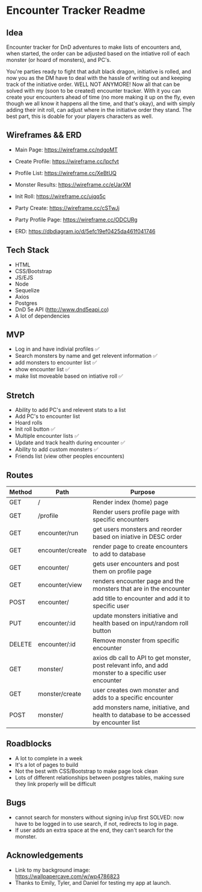 # Encounter Tracker Readme

## Idea
Encounter tracker for DnD adventures to make lists of encounters and, when started, the order can be adjusted based on the intiative roll of each monster (or hoard of monsters), and PC's.

You're parties ready to fight that adult black dragon, initiative is rolled, and now you as the DM have to deal with the hassle of writing out and keeping track of the initiative order. WELL NOT ANYMORE! Now all that can be solved with my (soon to be created) encounter tracker. With it you can create your encounters ahead of time (no more making it up on the fly, even though we all know it happens all the time, and that's okay), and with simply adding their init roll, can adjust where in the initiative order they stand. The best part, this is doable for your players characters as well.

## Wireframes && ERD
* Main Page: https://wireframe.cc/ndgoMT
* Create Profile: https://wireframe.cc/lpcfvt
* Profile List: https://wireframe.cc/XeBtUQ
* Monster Results: https://wireframe.cc/eUarXM
* Init Roll: https://wireframe.cc/ujqq5c
* Party Create: https://wireframe.cc/cSTwJj
* Party Profile Page: https://wireframe.cc/ODCURg

* ERD: https://dbdiagram.io/d/5efc19ef0425da461f041746 

## Tech Stack
* HTML
* CSS/Bootstrap
* JS/EJS
* Node
* Sequelize
* Axios
* Postgres
* DnD 5e API (http://www.dnd5eapi.co)
* A lot of dependencies

## MVP
* Log in and have indivial profiles ✅
* Search monsters by name and get relevent information ✅
* add monsters to encounter list ✅
* show encounter list ✅
* make list moveable based on intiative roll ✅

## Stretch
* Ability to add PC's and relevent stats to a list
* Add PC's to encounter list
* Hoard rolls 
* Init roll button ✅
* Multiple encounter lists ✅
* Update and track health during encounter ✅
* Ability to add custom monsters ✅
* Friends list (view other peoples encounters)

## Routes
Method | Path | Purpose
| ------ | -------------- | -------------------------------- |
| GET | / | Render index (home) page |
| GET | /profile | Render users profile page with specific encounters |
| GET | encounter/run | get users monsters and reorder based on iniative in DESC order |
| GET | encounter/create | render page to create encounters to add to database |
| GET | encounter/ | gets user encounters and post them on profile page |
| GET | encounter/view | renders encounter page and the monsters that are in the encounter |
| POST | encounter/ | add title to encounter and add it to specific user |
| PUT | encounter/:id | update monsters initiative and health based on input/random roll button |
| DELETE | encounter/:id | Remove monster from specific encounter
| GET | monster/ | axios db call to API to get monster, post relevant info, and add monster to a specific user encounter |
| GET | monster/create | user creates own monster and adds to a specific encounter |
| POST | monster/ | add monsters name, initiative, and health to database to be accessed by encounter list |

## Roadblocks
* A lot to complete in a week
* It's a lot of pages to build
* Not the best with CSS/Bootstrap to make page look clean
* Lots of different relationships between postgres tables, making sure they link properly will be difficult

## Bugs
* cannot search for monsters without signing in/up first SOLVED: now have to be logged in to use search, if not, redirects to log in page.
* If user adds an extra space at the end, they can't search for the monster.

## Acknowledgements
* Link to my background image: https://wallpapercave.com/w/wp4786823
* Thanks to Emily, Tyler, and Daniel for testing my app at launch.
